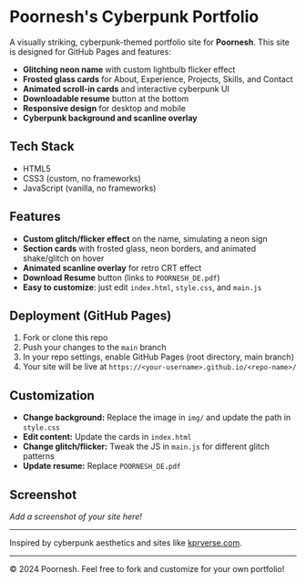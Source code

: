 # Poornesh's Cyberpunk Portfolio

A visually striking, cyberpunk-themed portfolio site for **Poornesh**. This site is designed for GitHub Pages and features:

- **Glitching neon name** with custom lightbulb flicker effect
- **Frosted glass cards** for About, Experience, Projects, Skills, and Contact
- **Animated scroll-in cards** and interactive cyberpunk UI
- **Downloadable resume** button at the bottom
- **Responsive design** for desktop and mobile
- **Cyberpunk background and scanline overlay**

## Tech Stack
- HTML5
- CSS3 (custom, no frameworks)
- JavaScript (vanilla, no frameworks)

## Features
- **Custom glitch/flicker effect** on the name, simulating a neon sign
- **Section cards** with frosted glass, neon borders, and animated shake/glitch on hover
- **Animated scanline overlay** for retro CRT effect
- **Download Resume** button (links to `POORNESH_DE.pdf`)
- **Easy to customize**: just edit `index.html`, `style.css`, and `main.js`

## Deployment (GitHub Pages)
1. Fork or clone this repo
2. Push your changes to the `main` branch
3. In your repo settings, enable GitHub Pages (root directory, main branch)
4. Your site will be live at `https://<your-username>.github.io/<repo-name>/`

## Customization
- **Change background:** Replace the image in `img/` and update the path in `style.css`
- **Edit content:** Update the cards in `index.html`
- **Change glitch/flicker:** Tweak the JS in `main.js` for different glitch patterns
- **Update resume:** Replace `POORNESH_DE.pdf`

## Screenshot
_Add a screenshot of your site here!_

---

Inspired by cyberpunk aesthetics and sites like [kprverse.com](https://kprverse.com/).

---

© 2024 Poornesh. Feel free to fork and customize for your own portfolio!
